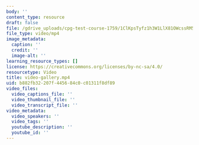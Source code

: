 ```yaml
---
body: ''
content_type: resource
draft: false
file: /gdrive_uploads/cpg-test-course-1759/1ClKpsTyfz1h3W1LlX81OWcssRM5C9zxB/video-gallery.mp4
file_type: video/mp4
image_metadata:
  caption: ''
  credit: ''
  image-alt: ''
learning_resource_types: []
license: https://creativecommons.org/licenses/by-nc-sa/4.0/
resourcetype: Video
title: video-gallery.mp4
uid: b882fb32-207f-4456-84c0-c01311f8df89
video_files:
  video_captions_file: ''
  video_thumbnail_file: ''
  video_transcript_file: ''
video_metadata:
  video_speakers: ''
  video_tags: ''
  youtube_description: ''
  youtube_id: ''
---
```

